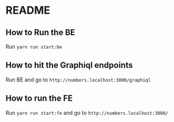 # README

## How to Run the BE

Run `yarn run start:be`

## How to hit the Graphiql endpoints

Run BE and go to `http://numbers.localhost:3000/graphiql`

## How to run the FE

Run `yarn run start:fe`
and go to `http://numbers.localhost:3000/`

